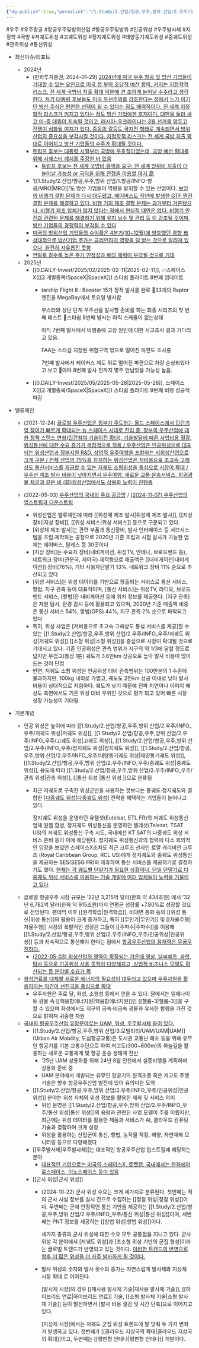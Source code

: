 ```yaml
---
{"dg-publish":true,"permalink":"/1.Study/2.산업/항공,우주,방위 산업/2.우주/우주항공/","created":"2024-11-09T21:27:32.343+09:00","updated":"2025-06-03T20:07:21.951+09:00"}
---
```


#우주 #우주항공 #항공우주및방위산업 #항공우주및방위 #인공위성 #우주발사체 #지정학 #국방 #저궤도위성 #고궤도위성 #정지궤도위성 #태양동기궤도위성 #중궤도위성 #관측위성 #통신위성 

- 최신이슈/리포트
	- 2024년
		- (한화투자증권, 2024-01-29) [2024년에 미국 우주 항공 및 방산 기업들이 기대할 수 있는 요인으로 미국 정 부의 초당적 예산 합의, 커지는 지정학적 리스크, 전 세계 국방비 지출 확대 덕분에 견 조하게 늘어날 수주라고 생각한다. 차기 대통령 후보들도 미국 우선주의를 강조한다는 점에서 누가 이기던 방산 주식은 편안한 선택이 될 수 있다는 점도 매력적이다. 전 세계 지정학적 리스크가 커지고 있다는 점도 방산 기업에겐 호재이다. 대만을 둘러 싸고 미-중 대립이 지속될 것이고, 러시아-우크라이나는 3월 선거를 앞두고 전쟁이 심화될 여지가 있다. 중동의 갈등도 국지전 형태로 계속되면서 방위 산업의 중요성을 부각시킬 것이다. 지정학적 리스크는 전 세계 국방 지출 확대로 이어지고 방산 기업들의 수주가 확대될 것이다.](★%201.29_구조적%20변화에%20주목할%20미국%20우주%20항공%20및%20방산.pdf#page=3&selection=261,0,519,1&color=yellow)
		- [트럼프 후보는 대통령 시절부터 국방에 우호적이었는데, 국방 예산 확대를 위해 시퀘스터 폐지를 주장한 바 있음](★%201.29_구조적%20변화에%20주목할%20미국%20우주%20항공%20및%20방산.pdf#page=17&selection=63,0,88,2&color=yellow)
			- [트럼프 후보는 전 세계 국방비 증액을 요구: 전 세계 방위비 지출이 더 늘어날 가능성 or 국익을 위해 전쟁을 이용할 여지 高](10.14_4분기엔%20우주항공.pdf#page=26&selection=80,0,121,1&color=yellow)
		- ‘[[1.Study/2.산업/항공,우주,방위 산업/1.항공/INFO-항공/MRO\|MRO]]’도 방산 기업들이 역량을 발휘할 수 있는 산업이다. [보잉의 비행기 결함 문제가 다시 대두됐고, 에어버스도 작년에 발생한 GTF 엔진 결함 문제를 해결하고 있다. 비행 기의 제조 결함 문제는 과거부터 거론됐으나, 비행기 제조 업체가 많지 않다는 점에서 현실적 대안은 없다. 비행기 안전과 관련된 문제를 해결하기 위해 유지 보수 및 관리 등 이 강조될 것이며, 방산 기업들의 경쟁력이 부각될 수 있다](★%201.29_구조적%20변화에%20주목할%20미국%20우주%20항공%20및%20방산.pdf#page=29&selection=0,2,169,0&color=yellow)
		- [미국의 방위산업 기업들의 수익률은 4분기(10~12월)에 양호했던 경향 有](10.14_4분기엔%20우주항공.pdf#page=16&selection=7,1,28,1&color=yellow)
		- [상대적으로 방산기업 주가는 금리인하의 영향을 덜 받는 것으로 알려져 있으나, 완전히 자유롭진 못함](10.14_4분기엔%20우주항공.pdf#page=23&selection=9,0,34,2&color=yellow)
		- [연말로 갈수록 높은 주가 안정성과 배당 매력이 부각될 것으로 기대](10.14_4분기엔%20우주항공.pdf#page=24&selection=9,0,27,2&color=yellow)
	- 2025년
		- [[0.DAILY-Invest/2025/02/2025-02-11\|2025-02-11]], ✅스페이스X([[2.개별종목/SpaceX\|SpaceX]]) 스타쉽 플라이트 8번째 업데이트
			- tarship Flight 8 : Booster 15가 정적 발사를 완료
			  📌33개의 Raptor 엔진을 MegaBay에서 토요일 발사함
			  
			  부스터와 상단 단계 우주선을 발사할 준비를 하는 최종 시리즈의 첫 번째 테스트
			  📌스타쉽 8번째 발사는 아직 스케쥴이 없는상태
			  
			  아직 7번째 발사에서 비행중에 고장 원인에 대한 사고조사 결과 기다리고 있음.
			  
			  FAA는 스타쉽 지정된 위험구역 밖으로 떨어진 파편도 조사중
			  
			  7번째 발사에서 케이커스 제도 위로 떨어진 파편으로 차량 손상되었다고 보고
			  📌아마 8번째 발사 전까지 몇주 안남았을 가능성 높음.
		- [[0.DAILY-Invest/2025/05/2025-05-28\|2025-05-28]], 스페이스X([[2.개별종목/SpaceX\|SpaceX]]) 스타쉽 플라이트 9번째 비행 성공적 마감





- 밸류체인
	- (2021-12-24) [글로벌 우주산업은 정부가 주도하는 올드 스페이스에서 민간기업 참여가 빠르게 확대되는 뉴 스페이스 시대로 진입 중. 정부의 우주산업에 대한 정책 스탠스 변화(민간참여·기술이전 확대), 기술발달에 따른 사업비용 절감, 위성통신에 대한 수요 증가가 복합적으로 작용 / 우주산업은 인공위성으로 대표되는 위성산업과 정부지원 R&D, 상업적 우주여행을 포함하는 비위성산업으로 크게 구분 / 전체 산업의 75%를 차지하는 위성산업은 저비용으로 초고속·고해상도 통신서비스를 제공할 수 있는 저궤도 소형위성을 중심으로 시장이 확대 / 우주선 제조·발사 비용이 낮아지면서 우주여행, 새로운 교통·운송서비스, 희귀광물 채굴과 같은 비 (非)위성산업에서도 상용화 노력이 진행중](12.24_우주산업%20현황과%20국내%20밸류체인%20점검.pdf#page=1&selection=20,0,190,3&color=yellow)
	  
	- (2022-05-03) [우주산업의 국내외 주요 공급망](5.3_2022년%20메가테크,%20항공우주산업.pdf#page=6&selection=525,0,531,3&color=yellow) / [(2024-11-07) 우주산업의 업스트림과 다운스트림](★%2011.7_국내%20우주%20발사체%20제조시장%20분석.pdf#page=6&selection=18,0,22,5&color=yellow)
		- 위성산업은 밸류체인에 따라 [[위성체 제조·발사\|위성체 제조·발사]], [[지상 장비\|지상 장비]], [[위성 서비스\|위성 서비스]] 등으로 구분되고 있다. 
		- [위성체 제조·발사]는 관련 부품과 통신장비, 발사 인터페이스 등 서브시스템을 조립·제작하는 공정으로 2020년 기준 조립과 시험 발사가 가능한 업체는 에어버스, 탈레스 등 30곳이다
		- [지상 장비]는 수요자 장비(내비게이션, 위성TV, 안테나, 브로드밴드 등), 네트워크 장비(관문국, 제어국) 제작등으로 매출액은 [[내비게이션\|내비게이션]] 장비(76%), 기타 사용자단말기 13%, 네트워크 장비 11% 순으로 추산되고 있다
		- [위성 서비스]는 위성 데이터를 기반으로 창출되는 서비스로 통신 서비스, 항법, 지구 관측 등이 대표적이며, [통신 서비스]는 위성TV, 라디오, 브로드밴드 서비스, [항법]은 내비게이션 등에 위치 정보를 제공한다. [지구 관측]은 자원 탐사, 환경 감시 등에 활용되고 있으며, 2020년 기준 매출액 비중은 통신 서비스 54%, 항법(GPS) 44%, 지구 관측 2% 순으로 파악되고 있다
		- 특히, 위성 사업은 [저비용으로 초고속·고해상도 통싞 서비스를 제공]할 수 있는 [[1.Study/2.산업/항공,우주,방위 산업/2.우주/INFO_우주/저궤도 위성\|저궤도 위성]] [[소형 위성\|소형 위성]]을 중심으로 시장이 확대될 것으로 기대되고 있다. 기존 인공위성은 관측 범위가 지구의 약 1/3에 달할 정도로 넓지만 무겁고(통상 1톤) 궤도가 3.6만km 상공으로 높아 발사 비용이 많이 드는 것이 단점
		- 반면, 저궤도 소형 위성은 인공위성 대비 관측범위는 100만분의 1 수준에 불과하지만, 100kg 내외로 가볍고, 궤도도 2천km 상공 이내로 낮아 발사 비용이 상대적으로 저렴하다. 궤도가 낮기 때문에 전파 지연이나 이미지 해상도 측면에서도 기존 위성 대비 우위인 것으로 평가 되고 있어 빠른 시장 성장 가능성이 기대됨


- 기본개념
	- 인공 위성은 높이에 따라 [[1.Study/2.산업/항공,우주,방위 산업/2.우주/INFO_우주/저궤도 위성\|저궤도 위성]], [[1.Study/2.산업/항공,우주,방위 산업/2.우주/INFO_우주/고궤도 위성\|고궤도 위성]], [[1.Study/2.산업/항공,우주,방위 산업/2.우주/INFO_우주/정지궤도 위성\|정지궤도 위성]], [[1.Study/2.산업/항공,우주,방위 산업/2.우주/INFO_우주/태양동기궤도 위성\|태양동기궤도 위성]], [[1.Study/2.산업/항공,우주,방위 산업/2.우주/INFO_우주/중궤도 위성\|중궤도 위성]], 용도에 따라 [[1.Study/2.산업/항공,우주,방위 산업/2.우주/INFO_우주/관측 위성\|관측 위성]], [[통신 위성 \|통신 위성 ]]으로 분류됨
		- 최근 저궤도로 구축한 위성군만을 사용하는 것보다는 중궤도·정지궤도와 결합한 [[다중궤도 위성\|다중궤도 위성]](Multi-Orbit) 전략을 채택하는 기업들이 늘어나고 있다. 
		  
		  정지궤도 위성을 운영하던 유텔샛(Eutelsat, ETL FR)의 저궤도 위성통신 업체 원웹 합병, 정지궤도 위성통신을 운영하던 텔레샛(Telesat, TSAT US)의 저궤도 위성통신 구축 시도, 국내에선 KT SAT의 다중궤도 위성 서비스 준비 등이 이에 해당된다. 정지궤도 위성통신과의 협력에 다소 회의적인 입장을 보였던 스페이스X조차도 최근 크루즈 선사인 로얄 캐리비안 크루즈 (Royal Caribbean Group, RCL US)에게 정지궤도와 중궤도 위성통신을 제공하는 SES(SESG FR)와 제휴하여 통신 서비스를 제공하기로 결정하기도 했다. [현재는 각 궤도별 단말기가 필요한 상황이나, 단일 단말기로 다중궤도 위성 서비스를 이용하는 기술 개발에 여러 업체들이 노력을 기울이고 있다](★%201.17_이미%20불붙은%20도화선.pdf#page=24&selection=38,0,243,0&color=yellow)
	- 글로벌 항공우주 시장 규모는 ’22년 3,215억 달러(한화 약 434조원) 에서 ’32년 6,782억 달러(한화 약 915조원)까지 연평균 성장률 +7.80%로 성장할 것으로 전망된다. 팬데믹 이후 [[원격학습\|원격학습]], 비대면 통화 등의 [[위성 통신\|위성 통신]]의 활용이 크게 증가하고, 특히 [[무인기\|무인기]] 및 [[자율주행\|자율주행]] 시장의 폭발적인 성장은 그들이 [[주파수\|주파수]]를 이용해 [[1.Study/2.산업/항공,우주,방위 산업/2.우주/INFO_우주/인공위성\|인공위성]] 등과 지속적으로 통신해야 한다는 점에서 [항공우주산업의 잠재력은 무궁무진하다.](3.28%20우주항공청%20개청,%20무한한%20공간%20저%20너머로.pdf#page=3&selection=193,0,321,1&color=yellow)
		- [(2022-05-03) 위성산업의 영역이 확장되는 가운데 영상, 날씨예측, 과학, 탐사 등으로 인공위성 사용 목적이 다양해지고, 상업적 비즈니스 모델도 확산되는 등 분야별 수요가 확](5.3_2022년%20메가테크,%20항공우주산업.pdf#page=2&selection=156,1,202,1&color=yellow)
	- [화석연료를 대체할 새로운 에너지의 필요성이 대두되고 있으며 우주자원을 활용하자는 의견이 선진국을 중심으로 확대](3.28%20우주항공청%20개청,%20무한한%20공간%20저%20너머로.pdf#page=4&selection=69,0,94,0&color=yellow)
		- 우주자원은 주로 달, 화성, 소행성 등에서 얻을 수 있다. 달에서는 일메나이트 광물 속 [[핵융합에너지원\|핵융합에너지원]]인 [[헬륨-3\|헬륨-3]]을 구할 수 있으며 화성에서도 지구의 금속·비금속 광물과 유사한 함량을 가진 것으로 밝혀져 귀중한 자원
	- [국내의 항공우주산업 유망분야로는 UAM, 위성, 우주발사체 등이 있다.](3.28%20우주항공청%20개청,%20무한한%20공간%20저%20너머로.pdf#page=5&selection=14,0,30,1&color=yellow)
		- [[1.Study/2.산업/항공,우주,방위 산업/3.모빌리티/UAM/UAM\|UAM]](Urban Air Mobility, 도심항공교통)은 도시권 교통난 해소 등을 위해 유무인 항공기를 기본 교통수단으로 하여 저고도(300~600m)의 하늘길을 활용하는 새로운 교통체계 및 항공 운송 생태계 전반
			- ’25년 UAM 상용화를 위해 24년 8월 인천에서 실증비행을 계획하며 상용화 준비 중
			- UAM 분야에서 개발되는 유무인 항공기의 원격조종 혹은 저고도 주행 기술은 향후 항공우주산업 발전에 있어 유의미한 도약
		- [[1.Study/2.산업/항공,우주,방위 산업/2.우주/INFO_우주/인공위성\|인공위성]] 분야는 위성 자체와 위성 정보를 활용한 재화 및 서비스 의미
			- 위성 운영은 [[1.Study/2.산업/항공,우주,방위 산업/2.우주/INFO_우주/통신 위성\|통신 위성]]의 용량과 관련된 사업 모델이 주를 이뤘지만, 최근에는 위성 데이터를 활용한 제품과 서비스가 AI, 클라우드 컴퓨팅 기술과 결합하며 크게 성장
			- 위성을 활용하는 산업군이 통신, 항법, 농작물 작황, 해양, 자연재해 모니터링 등으로 다양해졌다
		- [[우주발사체\|우주발사체]]는 대표적인 항공우주산업 업스트림에 해당하는 분야
			- [대표적인 기업으로는 미국의 스페이스X, 로켓랩, 국내에서는 한화에어로스페이스, 이노스페이스 등이 있음](★%2011.7_국내%20우주%20발사체%20제조시장%20분석.pdf#page=10&selection=108,1,129,2&color=yellow)
		- [[군사 위성\|군사 위성]] 
			- (2024-10-22) 군사 위성 수요는 크게 세가지로 분류된다. 첫번째는 적의 군사 시설 정보를 실시 간으로 수집하는 [[정찰 위성\|정찰 위성]]이다. 두번째는 군에 안정적인 통신 기반을 제공하는 [[1.Study/2.산업/항공,우주,방위 산업/2.우주/INFO_우주/통신 위성\|통신 위성]]이며, 세번째는 PNT 정보를 제공하는 [[항법 위성\|항법 위성]]이다. 
			  
			  세가지 종류의 군사 위성에 대한 수요 모두 공통점을 지니고 있다. 군사 위성 각 분야에서 [저궤도 위성]과 [초소형 위성 기반의 군집 형성]이라는 글로벌 트렌드가 반영되고 있는 것이다. [이러한 트렌드의 반영으로 향후 더 많은 위성을 더 자주 발사하게 될 것이다.](10.22_우주,%20자주국방이%20시작되는%20공간.pdf#page=3&selection=261,0,322,2&color=yellow)
			- 발사 위성의 숫자와 발사 횟수의 증가는 자연스럽게 발사체와 지상체 시장 확대 로 이어진다. 
			  
			  [발사체 시장]의 경우 [[재사용 발사체 기술\|재사용 발사체 기술]], [[하이브리드 연료\|하이브리드 연료]] 기술, [[소형 발사체 기술\|소형 발사체 기술]] 등이 발전하면서 [발사 비용 절감 및 시간 단축]으로 이어지고 있다. 
			  
			  [지상체 시장]에서는 저궤도 군집 위성 트렌드에 발 맞춰 두 가지 변화가 발생하고 있다. 첫번째가 [[클라우드 지상국의 확대\|클라우드 지상국의 확대]]이고, 두번째는 [[평판형 안테나\|평판형 안테나]] 개발이다. 